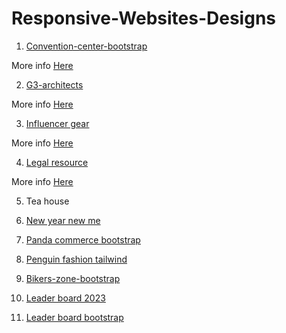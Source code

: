 # Responsive-Websites-Designs

1. [Convention-center-bootstrap](https://convention-center-design.netlify.app/)

More info [Here](./convention-center-bootstrap/convention-center.md)

2. [G3-architects](https://g3-architects-info.netlify.app/)

More info [Here](./g3-architects/g3-architects.md)


3. [Influencer gear](https://influencer-gear-info.netlify.app/)

More info [Here](./influencer-gear/influencer-gear.md)


4. [Legal resource](https://legal-resource-info.netlify.app/)

More info [Here](./legal-resource-responsive/legal-resource.md)

5. Tea house

6. [New year new me](https://new-year-new-me-info.netlify.app/)

7. [Panda commerce bootstrap](https://panda-commerce-bootstrap-info.netlify.app/)

8. [Penguin fashion tailwind](https://penguin-fashion-tailwind-info.netlify.app/)

9. [Bikers-zone-bootstrap](https://bikers-zone-design.netlify.app/)

10. [Leader board 2023](https://leader-board-2023.netlify.app/)

11. [Leader board bootstrap](https://leaderboard-bootstrap-info.netlify.app/)

